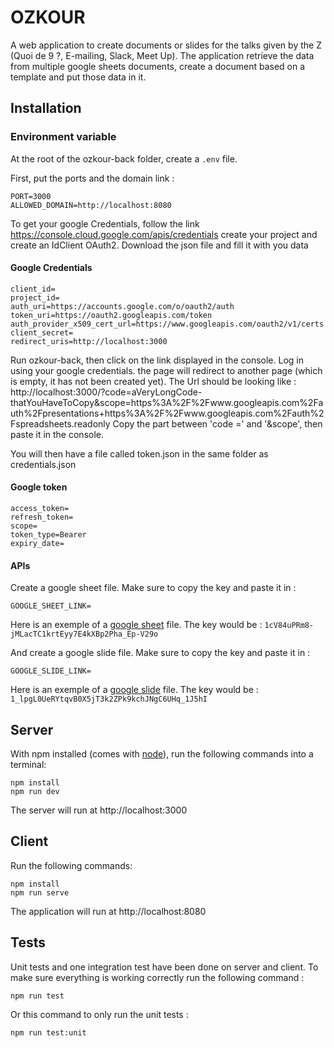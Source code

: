 # OZKOUR

A web application to create documents or slides for the talks given by the Z (Quoi de 9 ?, E-mailing, Slack, Meet Up).
The application retrieve the data from multiple google sheets documents, create a document based on a template and put those data in it.

## Installation

### Environment variable

At the root of the ozkour-back folder, create a ```.env``` file.

First, put the ports and the domain link :
```
PORT=3000
ALLOWED_DOMAIN=http://localhost:8080
```

To get your google Credentials, follow the link https://console.cloud.google.com/apis/credentials create your project and create an IdClient OAuth2.
Download the json file and fill it with you data
#### Google Credentials
```
client_id=
project_id=
auth_uri=https://accounts.google.com/o/oauth2/auth
token_uri=https://oauth2.googleapis.com/token
auth_provider_x509_cert_url=https://www.googleapis.com/oauth2/v1/certs
client_secret=
redirect_uris=http://localhost:3000
```

Run ozkour-back, then click on the link displayed in the console. Log in using your google credentials.
the page will redirect to another page (which is empty, it has not been created yet).
The Url should be looking like : http://localhost:3000/?code=aVeryLongCode-thatYouHaveToCopy&scope=https%3A%2F%2Fwww.googleapis.com%2Fauth%2Fpresentations+https%3A%2F%2Fwww.googleapis.com%2Fauth%2Fspreadsheets.readonly
Copy the part between 'code =' and '&scope', then paste it in the console.

You will then have a file called token.json in the same folder as credentials.json
#### Google token
```
access_token=
refresh_token=
scope=
token_type=Bearer
expiry_date=
```

#### APIs

Create a google sheet file. Make sure to copy the key and paste it in :
```
GOOGLE_SHEET_LINK=
```
Here is an exemple of a [google sheet](https://docs.google.com/spreadsheets/d/1cV84uPRm8-jMLacTC1krtEyy7E4kXBp2Pha_Ep-V29o/edit?usp=sharing) file.
The key would be : ```1cV84uPRm8-jMLacTC1krtEyy7E4kXBp2Pha_Ep-V29o```

And create a google slide file. Make sure to copy the key and paste it in :
```
GOOGLE_SLIDE_LINK=
```
Here is an exemple of a [google slide](https://docs.google.com/presentation/d/1_lpgL0UeRYtqvB0X5jT3k2ZPk9kchJNgC6UHq_1J5hI/edit#slide=id.p) file.
The key would be : ```1_lpgL0UeRYtqvB0X5jT3k2ZPk9kchJNgC6UHq_1J5hI```

## Server

With npm installed (comes with [node](https://nodejs.org/en/)), run the following commands into a terminal:
```
npm install
npm run dev
```
The server will run at http://localhost:3000

## Client

Run the following commands:
```
npm install
npm run serve
```
The application will run at http://localhost:8080

## Tests

Unit tests and one integration test have been done on server and client. 
To make sure everything is working correctly run the following command :
```
npm run test
```
Or this command to only run the unit tests : 
```
npm run test:unit 
```
